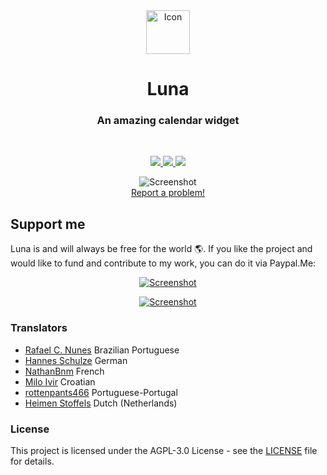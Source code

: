 <div align="center">
  <span align="center"> <img height="70" class="center" src="https://github.com/calo001/luna/blob/master/data/images/com.github.calo001.luna.png" alt="Icon"></span>
  <h1 align="center">Luna</h1>
  <h3 align="center">An amazing calendar widget </h3>
</div>

<br/>

<p align="center">
  <a href="https://github.com/calo001/luna">
    <img src="https://img.shields.io/badge/Version-1.1.4-orange.svg">
  </a>
  <a href="https://github.com/calo001/luna/blob/master/LICENSE.md">
    <img src="https://img.shields.io/badge/License-GPL%20v3-blue.svg">
  </a>
  <a href="https://travis-ci.org/calo001/luna">
    <img src="https://travis-ci.org/calo001/luna.svg?branch=master">
  </a>
</p>

<p align="center">
    <img  src="https://github.com/calo001/luna/blob/master/data/images/screenshot_1.png" alt="Screenshot"> <br>
  <a href="https://github.com/calo001/luna/issues/new"> Report a problem! </a>
</p>

## Support me

Luna is and will always be free for the world 🌎️. If you like the project and would like to fund and contribute to my work, you can do it via Paypal.Me:

<p align="center">
  <a href="https://www.paypal.me/calo001" target="_blank">
    <img src="https://raw.githubusercontent.com/calo001/luna/master/resources/paypalme.png" alt="Screenshot">
  </a>
</p>
<p align="center">
  <a href="https://www.patreon.com/carloslr" target="_blank">
    <img src="https://raw.githubusercontent.com/calo001/luna/master/resources/become_a_patron_button.png" alt="Screenshot">
  </a>
</p>

### Translators

* [Rafael C. Nunes](https://github.com/rafaelcn) Brazilian Portuguese
* [Hannes Schulze](https://github.com/hannesschulze) German 
* [NathanBnm](https://github.com/NathanBnm) French
* [Milo Ivir](https://github.com/milotype) Croatian
* [rottenpants466](https://github.com/rottenpants466) Portuguese-Portugal
* [Heimen Stoffels](https://github.com/Vistaus) Dutch (Netherlands)

### License

This project is licensed under the AGPL-3.0 License - see the [LICENSE](LICENSE.md) file for details.
